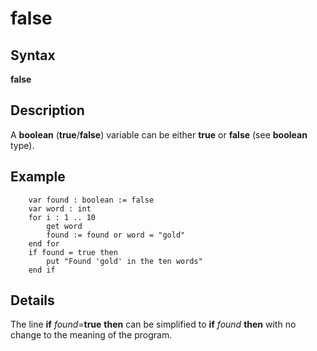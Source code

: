 
# false

## Syntax
**false**

## Description
A **boolean** (**true**/**false**) variable can be either **true** or **false** (see **boolean** type).


## Example


        var found : boolean := false
        var word : int
        for i : 1 .. 10
            get word
            found := found or word = "gold"
        end for
        if found = true then
            put "Found 'gold' in the ten words"
        end if
## Details
The line **if** _found_=**true** **then** can be simplified to **if** _found_ **then** with no change to the meaning of the program.

